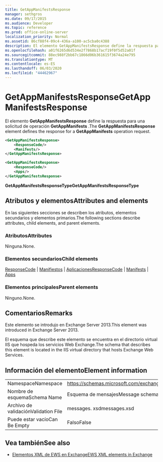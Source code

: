 ```yaml
---
title: GetAppManifestsResponse
manager: sethgros
ms.date: 09/17/2015
ms.audience: Developer
ms.topic: reference
ms.prod: office-online-server
localization_priority: Normal
ms.assetid: 86cf88f4-09c4-436a-a100-ac5cba0c4388
description: El elemento GetAppManifestsResponse define la respuesta para una solicitud de operación GetAppManifests.
ms.openlocfilehash: a01f6265d6d534e2f7868b17acf19f0f5d52a01f
ms.sourcegitcommit: 88ec988f2bb67c1866d06b361615f3674a24e795
ms.translationtype: MT
ms.contentlocale: es-ES
ms.lasthandoff: 06/03/2020
ms.locfileid: "44462967"
---
```

# <a name="getappmanifestsresponse"></a><span data-ttu-id="51b54-103">GetAppManifestsResponse</span><span class="sxs-lookup"><span data-stu-id="51b54-103">GetAppManifestsResponse</span></span>

<span data-ttu-id="51b54-104">El elemento **GetAppManifestsResponse** define la respuesta para una solicitud de operación **GetAppManifests** .</span><span class="sxs-lookup"><span data-stu-id="51b54-104">The **GetAppManifestsResponse** element defines the response for a **GetAppManifests** operation request.</span></span> 
  
```xml
<GetAppManifestsResponse>
    <ResponseCode/>
    <Manifests/>
</GetAppManifestsResponse>
```

```xml
<GetAppManifestsResponse>
    <ResponseCode/>
    <Apps/>
</GetAppManifestsResponse>
```

<span data-ttu-id="51b54-105">**GetAppManifestsResponseType**</span><span class="sxs-lookup"><span data-stu-id="51b54-105">**GetAppManifestsResponseType**</span></span>

## <a name="attributes-and-elements"></a><span data-ttu-id="51b54-106">Atributos y elementos</span><span class="sxs-lookup"><span data-stu-id="51b54-106">Attributes and elements</span></span>

<span data-ttu-id="51b54-107">En las siguientes secciones se describen los atributos, elementos secundarios y elementos primarios.</span><span class="sxs-lookup"><span data-stu-id="51b54-107">The following sections describe attributes, child elements, and parent elements.</span></span>
  
### <a name="attributes"></a><span data-ttu-id="51b54-108">Atributos</span><span class="sxs-lookup"><span data-stu-id="51b54-108">Attributes</span></span>

<span data-ttu-id="51b54-109">Ninguna.</span><span class="sxs-lookup"><span data-stu-id="51b54-109">None.</span></span>
  
### <a name="child-elements"></a><span data-ttu-id="51b54-110">Elementos secundarios</span><span class="sxs-lookup"><span data-stu-id="51b54-110">Child elements</span></span>

<span data-ttu-id="51b54-111">[ResponseCode](responsecode.md)  |  [Manifiestos](manifests.md)  |  [Aplicaciones](apps.md)</span><span class="sxs-lookup"><span data-stu-id="51b54-111">[ResponseCode](responsecode.md) | [Manifests](manifests.md) | [Apps](apps.md)</span></span>
  
### <a name="parent-elements"></a><span data-ttu-id="51b54-112">Elementos principales</span><span class="sxs-lookup"><span data-stu-id="51b54-112">Parent elements</span></span>

<span data-ttu-id="51b54-113">Ninguno.</span><span class="sxs-lookup"><span data-stu-id="51b54-113">None.</span></span>
  
## <a name="remarks"></a><span data-ttu-id="51b54-114">Comentarios</span><span class="sxs-lookup"><span data-stu-id="51b54-114">Remarks</span></span>

<span data-ttu-id="51b54-115">Este elemento se introdujo en Exchange Server 2013.</span><span class="sxs-lookup"><span data-stu-id="51b54-115">This element was introduced in Exchange Server 2013.</span></span>
  
<span data-ttu-id="51b54-116">El esquema que describe este elemento se encuentra en el directorio virtual IIS que hospeda los servicios Web Exchange.</span><span class="sxs-lookup"><span data-stu-id="51b54-116">The schema that describes this element is located in the IIS virtual directory that hosts Exchange Web Services.</span></span>
  
## <a name="element-information"></a><span data-ttu-id="51b54-117">Información del elemento</span><span class="sxs-lookup"><span data-stu-id="51b54-117">Element information</span></span>

|||
|:-----|:-----|
|<span data-ttu-id="51b54-118">Namespace</span><span class="sxs-lookup"><span data-stu-id="51b54-118">Namespace</span></span>  <br/> |https://schemas.microsoft.com/exchange/services/2006/messages  <br/> |
|<span data-ttu-id="51b54-119">Nombre de esquema</span><span class="sxs-lookup"><span data-stu-id="51b54-119">Schema Name</span></span>  <br/> |<span data-ttu-id="51b54-120">Esquema de mensajes</span><span class="sxs-lookup"><span data-stu-id="51b54-120">Message schema</span></span>  <br/> |
|<span data-ttu-id="51b54-121">Archivo de validación</span><span class="sxs-lookup"><span data-stu-id="51b54-121">Validation File</span></span>  <br/> |<span data-ttu-id="51b54-122">messages. xsd</span><span class="sxs-lookup"><span data-stu-id="51b54-122">messages.xsd</span></span>  <br/> |
|<span data-ttu-id="51b54-123">Puede estar vacío</span><span class="sxs-lookup"><span data-stu-id="51b54-123">Can Be Empty</span></span>  <br/> |<span data-ttu-id="51b54-124">Falso</span><span class="sxs-lookup"><span data-stu-id="51b54-124">False</span></span>  <br/> |
   
## <a name="see-also"></a><span data-ttu-id="51b54-125">Vea también</span><span class="sxs-lookup"><span data-stu-id="51b54-125">See also</span></span>

- [<span data-ttu-id="51b54-126">Elementos XML de EWS en Exchange</span><span class="sxs-lookup"><span data-stu-id="51b54-126">EWS XML elements in Exchange</span></span>](ews-xml-elements-in-exchange.md)

